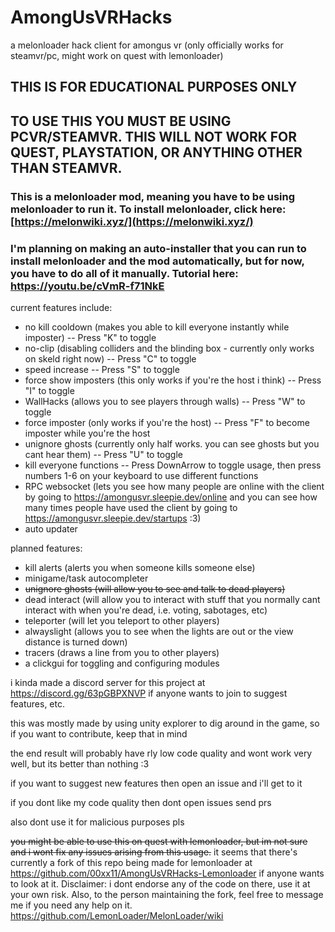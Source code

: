 # AmongUsVRHacks
a melonloader hack client for amongus vr (only officially works for steamvr/pc, might work on quest with lemonloader)

## THIS IS FOR EDUCATIONAL PURPOSES ONLY

## TO USE THIS YOU MUST BE USING PCVR/STEAMVR. THIS WILL NOT WORK FOR QUEST, PLAYSTATION, OR ANYTHING OTHER THAN STEAMVR.

### This is a melonloader mod, meaning you have to be using melonloader to run it. To install melonloader, click here: [https://melonwiki.xyz/](https://melonwiki.xyz/)

### I'm planning on making an auto-installer that you can run to install melonloader and the mod automatically, but for now, you have to do all of it manually. Tutorial here: https://youtu.be/cVmR-f71NkE

current features include:
- no kill cooldown (makes you able to kill everyone instantly while imposter) -- Press "K" to toggle
- no-clip (disabling colliders and the blinding box - currently only works on skeld right now) -- Press "C" to toggle
- speed increase -- Press "S" to toggle
- force show imposters (this only works if you're the host i think) -- Press "I" to toggle
- WallHacks (allows you to see players through walls) -- Press "W" to toggle
- force imposter (only works if you're the host) -- Press "F" to become imposter while you're the host
- unignore ghosts (currently only half works. you can see ghosts but you cant hear them) -- Press "U" to toggle
- kill everyone functions -- Press DownArrow to toggle usage, then press numbers 1-6 on your keyboard to use different functions
- RPC websocket (lets you see how many people are online with the client by going to https://amongusvr.sleepie.dev/online and you can see how many times people have used the client by going to https://amongusvr.sleepie.dev/startups :3)
- auto updater

planned features:
- kill alerts (alerts you when someone kills someone else)
- minigame/task autocompleter
- ~~unignore ghosts (will allow you to see and talk to dead players)~~
- dead interact (will allow you to interact with stuff that you normally cant interact with when you're dead, i.e. voting, sabotages, etc)
- teleporter (will let you teleport to other players)
- alwayslight (allows you to see when the lights are out or the view distance is turned down)
- tracers (draws a line from you to other players)
- a clickgui for toggling and configuring modules

i kinda made a discord server for this project at https://discord.gg/63pGBPXNVP if anyone wants to join to suggest features, etc.

this was mostly made by using unity explorer to dig around in the game, so if you want to contribute, keep that in mind

the end result will probably have rly low code quality and wont work very well, but its better than nothing :3 

if you want to suggest new features then open an issue and i'll get to it

if you dont like my code quality then dont open issues send prs

also dont use it for malicious purposes pls

~~you might be able to use this on quest with lemonloader, but im not sure and i wont fix any issues arising from this usage.~~ it seems that there's currently a fork of this repo being made for lemonloader at https://github.com/00xx11/AmongUsVRHacks-Lemonloader if anyone wants to look at it. Disclaimer: i dont endorse any of the code on there, use it at your own risk. Also, to the person maintaining the fork, feel free to message me if you need any help on it. https://github.com/LemonLoader/MelonLoader/wiki
